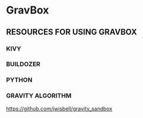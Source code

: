 # GravBox
## RESOURCES FOR USING GRAVBOX
### KIVY 
### BUILDOZER
### PYTHON
### GRAVITY ALGORITHM
https://github.com/jwisbell/gravity_sandbox

